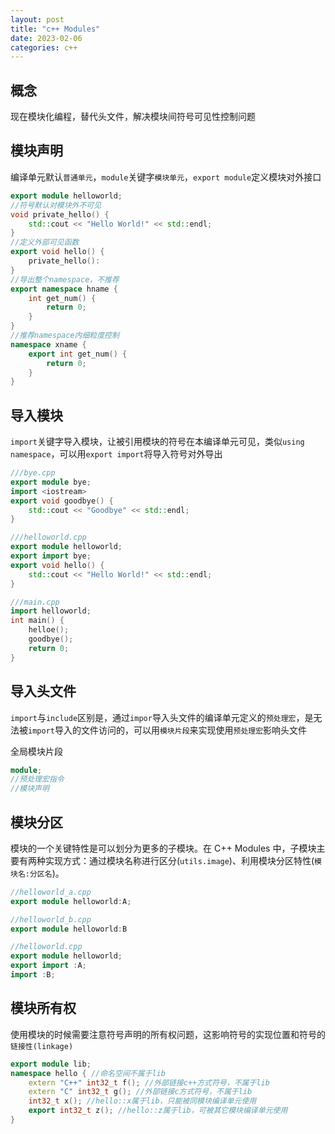 ```yaml
---
layout: post
title: "c++ Modules"
date: 2023-02-06
categories: c++
---
```


## 概念

现在模块化编程，替代头文件，解决模块间符号可见性控制问题

## 模块声明

编译单元默认`普通单元`，`module`关键字`模块单元`，`export module`定义模块对外接口

```c++
export module helloworld;
//符号默认对模块外不可见
void private_hello() {
    std::cout << "Hello World!" << std::endl;
}
//定义外部可见函数
export void hello() {
    private_hello():
}
//导出整个namespace，不推荐
export namespace hname {
    int get_num() {
        return 0;
    }
}
//推荐namespace内细粒度控制
namespace xname {
    export int get_num() {
        return 0;
    }
}
```

## 导入模块

`import`关键字导入模块，让被引用模块的符号在本编译单元可见，类似`using namespace`，可以用`export import`将导入符号对外导出

```c++
///bye.cpp
export module bye;
import <iostream>
export void goodbye() {
    std::cout << "Goodbye" << std::endl;
}

///helloworld.cpp
export module helloworld;
export import bye;
export void hello() {
    std::cout << "Hello World!" << std::endl;
}

///main.cpp
import helloworld;
int main() {
    helloe();
    goodbye();
    return 0;
}
```

## 导入头文件

`import`与`include`区别是，通过`impor`导入头文件的编译单元定义的`预处理宏`，是无法被`import`导入的文件访问的，可以用`模块片段`来实现使用`预处理宏`影响头文件

全局模块片段
```c++
module;
//预处理宏指令
//模块声明
```

## 模块分区

模块的一个关键特性是可以划分为更多的子模块。在 C++ Modules 中，子模块主要有两种实现方式：通过模块名称进行区分(`utils.image`)、利用模块分区特性(`模块名:分区名`)。

```c++
//helloworld_a.cpp
export module helloworld:A;

//helloworld_b.cpp
export module helloworld:B

//helloworld.cpp
export module helloworld;
export import :A;
import :B;

```

## 模块所有权

使用模块的时候需要注意符号声明的所有权问题，这影响符号的实现位置和符号的`链接性(linkage)`

```c++
export module lib;
namespace hello { //命名空间不属于lib
    extern "C++" int32_t f(); //外部链接c++方式符号，不属于lib
    extern "C" int32_t g(); //外部链接c方式符号，不属于lib
    int32_t x(); //hello::x属于lib，只能被同模块编译单元使用
    export int32_t z(); //hello::z属于lib，可被其它模块编译单元使用
}
```

